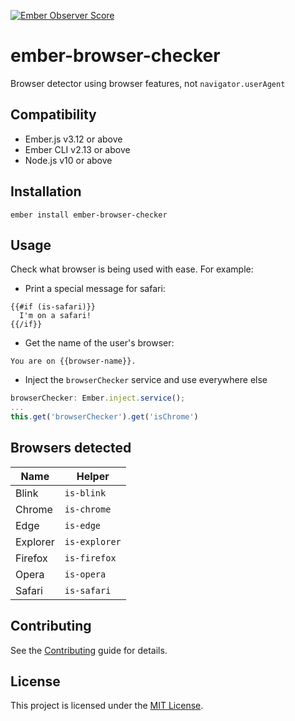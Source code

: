 [![Ember Observer Score](http://emberobserver.com/badges/ember-browser-checker.svg)](http://emberobserver.com/addons/ember-browser-checker)

ember-browser-checker
==============================================================================

Browser detector using browser features, not `navigator.userAgent`


Compatibility
------------------------------------------------------------------------------

* Ember.js v3.12 or above
* Ember CLI v2.13 or above
* Node.js v10 or above


Installation
------------------------------------------------------------------------------

```
ember install ember-browser-checker
```


Usage
------------------------------------------------------------------------------

Check what browser is being used with ease. For example:

+ Print a special message for safari:

```
{{#if (is-safari)}}
  I'm on a safari!
{{/if}}
```

+ Get the name of the user's browser:

```
You are on {{browser-name}}.
```

+ Inject the `browserChecker` service and use everywhere else

```js
browserChecker: Ember.inject.service();
...
this.get('browserChecker').get('isChrome')
```

Browsers detected
------------------------------------------------------------------------------

Name     | Helper
---------|-----------
Blink    | `is-blink`
Chrome   | `is-chrome`
Edge     | `is-edge`
Explorer | `is-explorer`
Firefox  | `is-firefox`
Opera    | `is-opera`
Safari   | `is-safari`

Contributing
------------------------------------------------------------------------------

See the [Contributing](CONTRIBUTING.md) guide for details.


License
------------------------------------------------------------------------------

This project is licensed under the [MIT License](LICENSE.md).

